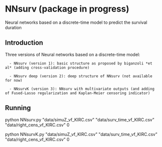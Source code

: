 # NNsurv (package in progress)
Neural networks based on a discrete-time model to predict the survival duration

## Introduction
Three versions of Neural networks based on a discrete-time model:

      - NNsurv (version 1): basic structure as proposed by biganzoli *et al* (adding cross-validation procedure)
      
      - NNsurv deep (version 2): deep structure of NNsurv (not available for now)
      
      - NNsurvK (version 3): NNsurv with multivariate outputs (and adding of Fused-Lasso regularization and Kaplan-Meier censoring indicator)
      

## Running
python NNsurv.py "data/simuZ_vf_KIRC.csv" "data/surv_time_vf_KIRC.csv" "data/right_cens_vf_KIRC.csv" 0

python NNsurvK.py "data/simuZ_vf_KIRC.csv" "data/surv_time_vf_KIRC.csv" "data/right_cens_vf_KIRC.csv" 0
